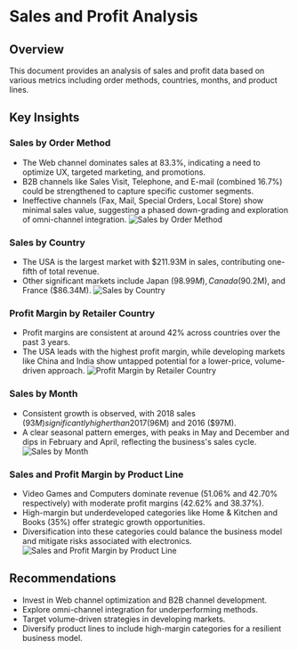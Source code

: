 # Sales and Profit Analysis

## Overview
This document provides an analysis of sales and profit data based on various metrics including order methods, countries, months, and product lines.

## Key Insights

### Sales by Order Method
- The Web channel dominates sales at 83.3%, indicating a need to optimize UX, targeted marketing, and promotions.
- B2B channels like Sales Visit, Telephone, and E-mail (combined 16.7%) could be strengthened to capture specific customer segments.
- Ineffective channels (Fax, Mail, Special Orders, Local Store) show minimal sales value, suggesting a phased down-grading and exploration of omni-channel integration.
![Sales by Order Method](https://example.com/sales_by_order_method.png)

### Sales by Country
- The USA is the largest market with $211.93M in sales, contributing one-fifth of total revenue.
- Other significant markets include Japan ($98.99M), Canada ($90.2M), and France ($86.34M).
![Sales by Country](https://example.com/sales_by_country.png)

### Profit Margin by Retailer Country
- Profit margins are consistent at around 42% across countries over the past 3 years.
- The USA leads with the highest profit margin, while developing markets like China and India show untapped potential for a lower-price, volume-driven approach.
![Profit Margin by Retailer Country](https://example.com/profit_margin_by_country.png)

### Sales by Month
- Consistent growth is observed, with 2018 sales ($93M) significantly higher than 2017 ($96M) and 2016 ($97M).
- A clear seasonal pattern emerges, with peaks in May and December and dips in February and April, reflecting the business's sales cycle.
![Sales by Month](https://example.com/sales_by_month.png)

### Sales and Profit Margin by Product Line
- Video Games and Computers dominate revenue (51.06% and 42.70% respectively) with moderate profit margins (42.62% and 38.37%).
- High-margin but underdeveloped categories like Home & Kitchen and Books (35%) offer strategic growth opportunities.
- Diversification into these categories could balance the business model and mitigate risks associated with electronics.
![Sales and Profit Margin by Product Line](https://example.com/sales_profit_by_product.png)

## Recommendations
- Invest in Web channel optimization and B2B channel development.
- Explore omni-channel integration for underperforming methods.
- Target volume-driven strategies in developing markets.
- Diversify product lines to include high-margin categories for a resilient business model.
